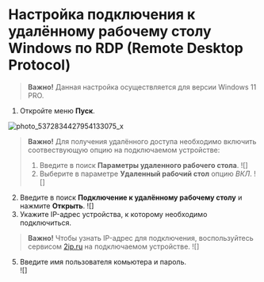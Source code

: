 # Настройка подключения к удалённому рабочему столу Windows по RDP (Remote Desktop Protocol)
>__Важно!__ Данная настройка осуществляется для версии Windows 11 PRO.
1. Откройте меню __Пуск__.
   
![photo_5372834427954133075_x](https://github.com/user-attachments/assets/c73fd719-8c19-4a6a-bc5d-a48d541a946b) 

>__Важно!__ Для получения удалённого доступа необходимо включить соотвествующую опцию на подключаемом устройстве:
> 1. Введите в поиск __Параметры удаленного рабочего стола__.
  ![]
> 2. Выберите в параметре __Удаленный рабочий стол__ опцию _ВКЛ_.
  ![] 
2. Введите в поиск __Подключение к удалённому рабочему столу__ и нажмите __Открыть__.
![] 
5. Укажите IP-адрес устройства, к которому необходимо подключиться.
>__Важно!__ Чтобы узнать IP-адрес для подключения, воспользуйтесь сервисом [2ip.ru](https://2ip.ru/) на подключаемом устройстве.
![] 
5. Введите имя пользователя комьютера и пароль.  
![] 
